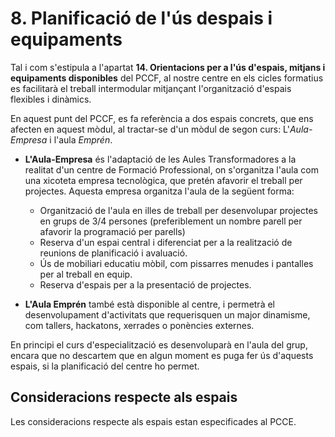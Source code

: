 # 8. Planificació de l'ús despais i equipaments

<!-- De la guia:

Haurem de planificar l'ús dels espais i els equipaments tenint en compte el que estipula el punt 2.3.13 del PCCF. És important que els equips educatius en conjunt faciliten el treball intermodular mitjançant l'organització d'espais flexibles i dinàmics. Òbviament, subjecta a les possibilitats del centre.

-->

Tal i com s'estipula a l'apartat **14. Orientacions per a l'ús d'espais, mitjans i equipaments disponibles** del PCCF, al nostre centre en els cicles formatius es facilitarà el treball intermodular mitjançant l'organització d'espais flexibles i dinàmics.

En aquest punt del PCCF, es fa referència a dos espais concrets, que ens afecten en aquest mòdul, al tractar-se d'un mòdul de segon curs: L'*Aula-Empresa* i l'aula *Emprén*.

* **L'Aula-Empresa** és l'adaptació de les Aules Transformadores a la realitat d'un centre de Formació Professional, on s'organitza l'aula com una xicoteta empresa tecnològica, que pretén afavorir el treball per projectes. Aquesta empresa organitza l'aula de la següent forma:

    * Organització de l'aula en illes de treball per desenvolupar projectes en grups de 3/4 persones (preferiblement un nombre parell per afavorir la programació per parells)
    * Reserva d'un espai central i diferenciat per a la realització de reunions de planificació i avaluació.
    * Ús de mobiliari educatiu mòbil, com pissarres menudes i pantalles per al treball en equip.
    * Reserva d'espais per a la presentació de projectes.

* **L'Aula Emprén** també està disponible al centre, i permetrà el desenvolupament d'activitats que requerisquen un major dinamisme, com tallers, hackatons, xerrades o ponències externes.

En principi el curs d'especialització es desenvoluparà en l'aula del grup, encara que no descartem que en algun moment es puga fer ús d'aquests espais, si la planificació del centre ho permet.

## Consideracions respecte als espais

Les consideracions respecte als espais estan especificades al PCCE.